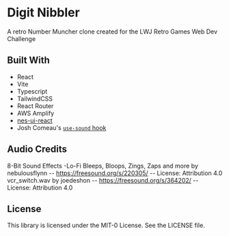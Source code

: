 # Digit Nibbler

A retro Number Muncher clone created for the LWJ Retro Games Web Dev Challenge

## Built With

- React
- Vite
- Typescript
- TailwindCSS
- React Router
- AWS Amplify
- [nes-ui-react](https://kyr0.github.io/nes-ui-react/)
- Josh Comeau's [`use-sound` hook](https://www.joshwcomeau.com/react/announcing-use-sound-react-hook/)

## Audio Credits

8-Bit Sound Effects -Lo-Fi Bleeps, Bloops, Zings, Zaps and more by nebulousflynn -- https://freesound.org/s/220305/ -- License: Attribution 4.0
vcr_switch.wav by joedeshon -- https://freesound.org/s/364202/ -- License: Attribution 4.0

## License

This library is licensed under the MIT-0 License. See the LICENSE file.
